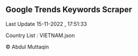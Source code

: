 

## Google Trends Keywords Scraper 
 
Last Update 15-11-2022 , 17:51:33

Country List :
VIETNAM.json



© Abdul Muttaqin 
